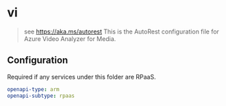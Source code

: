 # vi

> see https://aka.ms/autorest
> This is the AutoRest configuration file for Azure Video Analyzer for Media.

## Configuration

Required if any services under this folder are RPaaS.

```yaml
openapi-type: arm
openapi-subtype: rpaas
```
